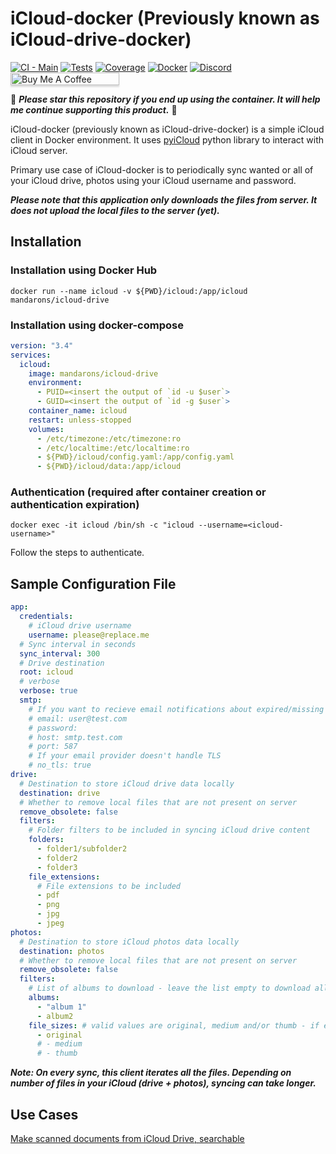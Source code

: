 # iCloud-docker (Previously known as iCloud-drive-docker) 

[![CI - Main](https://github.com/mandarons/icloud-drive-docker/actions/workflows/ci-main-test-coverage-deploy.yml/badge.svg)](https://github.com/mandarons/icloud-drive-docker/actions/workflows/ci-main-test-coverage-deploy.yml)
[![Tests](https://mandarons.github.io/icloud-drive-docker/badges/tests.svg)](https://mandarons.github.io/icloud-drive-docker/test-results/)
[![Coverage](https://mandarons.github.io/icloud-drive-docker/badges/coverage.svg)](https://mandarons.github.io/icloud-drive-docker/test-coverage/index.html)
[![Docker](https://badgen.net/docker/pulls/mandarons/icloud-drive)](https://hub.docker.com/r/mandarons/icloud-drive)
[![Discord](https://img.shields.io/discord/871555550444408883?style=for-the-badge)](https://discord.gg/HfAXY2ykhp)
<a href="https://www.buymeacoffee.com/mandarons" target="_blank"><img src="https://www.buymeacoffee.com/assets/img/custom_images/orange_img.png" alt="Buy Me A Coffee" style="height: 20px !important;width: 174px !important;box-shadow: 0px 3px 2px 0px rgba(190, 190, 190, 0.5) !important;-webkit-box-shadow: 0px 3px 2px 0px rgba(190, 190, 190, 0.5) !important;" ></a>

:love_you_gesture: ***Please star this repository if you end up using the container. It will help me continue supporting this product.*** :pray:

iCloud-docker (previously known as iCloud-drive-docker) is a simple iCloud client in Docker environment. It uses [pyiCloud](https://github.com/picklepete/pyicloud) python library to interact with iCloud server.

Primary use case of iCloud-docker is to periodically sync wanted or all of your iCloud drive, photos using your iCloud username and password. 

***Please note that this application only downloads the files from server. It does not upload the local files to the server (yet).***

## Installation

### Installation using Docker Hub
```
docker run --name icloud -v ${PWD}/icloud:/app/icloud mandarons/icloud-drive 
```

### Installation using docker-compose
```yaml
version: "3.4"
services:
  icloud:
    image: mandarons/icloud-drive
    environment:
      - PUID=<insert the output of `id -u $user`>
      - GUID=<insert the output of `id -g $user`>
    container_name: icloud
    restart: unless-stopped
    volumes:
      - /etc/timezone:/etc/timezone:ro
      - /etc/localtime:/etc/localtime:ro
      - ${PWD}/icloud/config.yaml:/app/config.yaml
      - ${PWD}/icloud/data:/app/icloud
```

### Authentication (required after container creation or authentication expiration)
```
docker exec -it icloud /bin/sh -c "icloud --username=<icloud-username>"
```
Follow the steps to authenticate.

## Sample Configuration File
```yaml
app:
  credentials:
    # iCloud drive username
    username: please@replace.me
  # Sync interval in seconds
  sync_interval: 300
  # Drive destination
  root: icloud
  # verbose
  verbose: true
  smtp:
    # If you want to recieve email notifications about expired/missing 2FA credentials then uncomment
    # email: user@test.com
    # password:
    # host: smtp.test.com
    # port: 587
    # If your email provider doesn't handle TLS
    # no_tls: true
drive:
  # Destination to store iCloud drive data locally
  destination: drive
  # Whether to remove local files that are not present on server
  remove_obsolete: false
  filters:
    # Folder filters to be included in syncing iCloud drive content
    folders:
      - folder1/subfolder2
      - folder2
      - folder3
    file_extensions:
      # File extensions to be included
      - pdf
      - png
      - jpg
      - jpeg
photos:
  # Destination to store iCloud photos data locally
  destination: photos
  # Whether to remove local files that are not present on server
  remove_obsolete: false
  filters:
    # List of albums to download - leave the list empty to download all photos to folder 'all'
    albums:
      - "album 1"
      - album2
    file_sizes: # valid values are original, medium and/or thumb - if empty, only original quality photos will be downloaded
      - original
      # - medium
      # - thumb
```
***Note: On every sync, this client iterates all the files. Depending on number of files in your iCloud (drive + photos), syncing can take longer.***

## Use Cases
[Make scanned documents from iCloud Drive, searchable](https://mandarons.com/posts/make-scanned-documents-from-icloud-drive-searchable)
